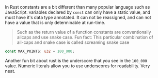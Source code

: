 In Rust constants are a bit different than  many popular language such as JavaScript. variables declared by `const` can only have a static value, and must have it's data type annotated. It can not be reassigned, and can not have a value that is only determinable at run-time.
> Such as the return value of a function
constants are conventionally allcaps and use snake case.
> Fun fact: This particular combination of all-caps and snake case is called screaming snake case

```rust
const MAX_POINTS: u32 = 100_000;
```

Another fun bit about rust is the underscore that you see in the `100_000` value. Numeric literals allow you to use underscores for readability. Very neat.
